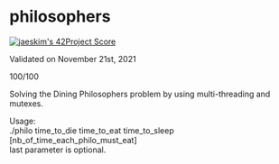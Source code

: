 # philosophers

[![jaeskim's 42Project Score](https://badge42.herokuapp.com/api/project/cboutier/Philosophers)](https://github.com/JaeSeoKim/badge42)

Validated on November 21st, 2021

100/100 

Solving the Dining Philosophers problem by using multi-threading and mutexes.

Usage:  
./philo time_to_die time_to_eat time_to_sleep [nb_of_time_each_philo_must_eat]  
last parameter is optional.
